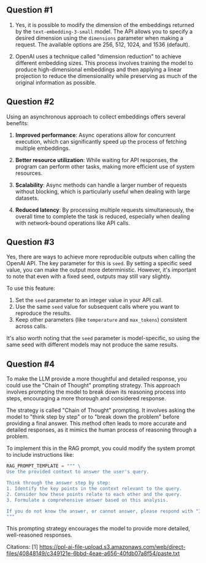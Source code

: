 ## Question #1

1. Yes, it is possible to modify the dimension of the embeddings returned by the `text-embedding-3-small` model. The API allows you to specify a desired dimension using the `dimensions` parameter when making a request. The available options are 256, 512, 1024, and 1536 (default).

2. OpenAI uses a technique called "dimension reduction" to achieve different embedding sizes. This process involves training the model to produce high-dimensional embeddings and then applying a linear projection to reduce the dimensionality while preserving as much of the original information as possible.

## Question #2

Using an asynchronous approach to collect embeddings offers several benefits:

1. **Improved performance**: Async operations allow for concurrent execution, which can significantly speed up the process of fetching multiple embeddings.

2. **Better resource utilization**: While waiting for API responses, the program can perform other tasks, making more efficient use of system resources.

3. **Scalability**: Async methods can handle a larger number of requests without blocking, which is particularly useful when dealing with large datasets.

4. **Reduced latency**: By processing multiple requests simultaneously, the overall time to complete the task is reduced, especially when dealing with network-bound operations like API calls.

## Question #3

Yes, there are ways to achieve more reproducible outputs when calling the OpenAI API. The key parameter for this is `seed`. By setting a specific seed value, you can make the output more deterministic. However, it's important to note that even with a fixed seed, outputs may still vary slightly.

To use this feature:

1. Set the `seed` parameter to an integer value in your API call.
2. Use the same `seed` value for subsequent calls where you want to reproduce the results.
3. Keep other parameters (like `temperature` and `max_tokens`) consistent across calls.

It's also worth noting that the `seed` parameter is model-specific, so using the same seed with different models may not produce the same results.

## Question #4

To make the LLM provide a more thoughtful and detailed response, you could use the "Chain of Thought" prompting strategy. This approach involves prompting the model to break down its reasoning process into steps, encouraging a more thorough and considered response.

The strategy is called "Chain of Thought" prompting. It involves asking the model to "think step by step" or to "break down the problem" before providing a final answer. This method often leads to more accurate and detailed responses, as it mimics the human process of reasoning through a problem.

To implement this in the RAG prompt, you could modify the system prompt to include instructions like:

```python
RAG_PROMPT_TEMPLATE = """ \
Use the provided context to answer the user's query.

Think through the answer step by step:
1. Identify the key points in the context relevant to the query.
2. Consider how these points relate to each other and the query.
3. Formulate a comprehensive answer based on this analysis.

If you do not know the answer, or cannot answer, please respond with "I don't know".
"""
```

This prompting strategy encourages the model to provide more detailed, well-reasoned responses.

Citations:
[1] https://ppl-ai-file-upload.s3.amazonaws.com/web/direct-files/40848149/c349121e-6bbd-4eae-a656-40fdb07a8f54/paste.txt
